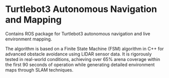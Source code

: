 # Turtlebot3 Autonomous Navigation and Mapping
Contains ROS package for Turtlebot3 autonomous navigation and live environment mapping.

The algorithm is based on a Finite State Machine (FSM) algorithm in C++ for advanced obstacle avoidance using LIDAR sensor data. It is rigorously tested in real-world conditions, achieving over 65% arena coverage within the first 90 seconds of operation while generating detailed environment maps through SLAM techniques.
